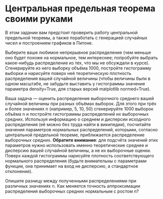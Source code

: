 # Центральная предельная теорема своими руками


В этом задании вам предстоит проверить работу центральной предельной теоремы, а также поработать с генерацией случайных чисел и построением графиков в Питоне.

Выберите ваше любимое непрерывное распределение (чем меньше оно будет похоже на нормальное, тем интереснее; попробуйте выбрать какое-нибудь распределение из тех, что мы не обсуждали в курсе). Сгенерируйте из него выборку объёма 1000, постройте гистограмму выборки и нарисуйте поверх неё теоретическую плотность распределения вашей случайной величины (чтобы величины были в одном масштабе, не забудьте выставить у гистограммы значение параметра density=True, для старых версий matplotlib normed=True).

Ваша задача — оценить распределение выборочного среднего вашей случайной величины при разных объёмах выборок. Для этого при трёх и более значениях n (например, 5, 10, 50) сгенерируйте 1000 выборок объёма n и постройте гистограммы распределений их выборочных средних. Используя информацию о среднем и дисперсии исходного распределения (её можно без труда найти в википедии), посчитайте значения параметров нормальных распределений, которыми, согласно центральной предельной теореме, приближается распределение выборочных средних. __Обратите внимание__: для подсчёта значений этих параметров нужно использовать именно теоретические среднее и дисперсию вашей случайной величины, а не их выборочные оценки. Поверх каждой гистограммы нарисуйте плотность соответствующего нормального распределения (будьте внимательны с параметрами функции, она принимает на вход не дисперсию, а стандартное отклонение).

Опишите разницу между полученными распределениями при различных значениях n. Как меняется точность аппроксимации распределения выборочных средних нормальным с ростом n?
